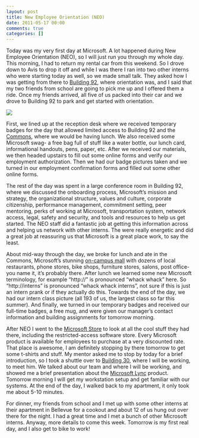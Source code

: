 ```yaml
---
layout: post
title: New Employee Orientation (NEO)
date: 2011-05-17 00:00
comments: true
categories: []
---
```

<p>Today was my very first day at Microsoft. A lot happened during New Employee Orientation (NEO), so I will just run you through my whole day. This morning, I had to return my rental car from this weekend. So I drove down to Avis to drop it off and while I was there I ran into two other interns who were starting today as well, so we made small talk. They asked how I was getting from there to <a href="https://foursquare.com/venue/759468" target="_blank">Building 92</a>, where orientation was, and I said that my two friends from school are going to pick me up and I offered them a ride. Once my friends arrived, all five of us packed into their car and we drove to Building 92 to park and get started with orientation.</p>

<a href="/wp-content/uploads/2012/05/badge1.png"><img src="/wp-content/uploads/2012/05/badge1.png" /></a>

<p>First, we lined up at the reception desk where we received temporary badges for the day that allowed limited access to Building 92 and the <a href="https://foursquare.com/venue/47696" target="_blank">Commons</a>, where we would be having lunch. We also received some Microsoft swag- a free bag full of stuff like a water bottle, our lunch card, informational handouts, pens, paper, etc. After we received our materials, we then headed upstairs to fill out some online forms and verify our employment authorization. Then we had our badge pictures taken and we turned in our employment confirmation forms and filled out some other online forms.</p>

<p>The rest of the day was spent in a large conference room in Building 92, where we discussed the onboarding process, Microsoft&rsquo;s mission and strategy, the organizational structure, values and culture, corporate citizenship, performance management, commitment setting, peer mentoring, perks of working at Microsoft, transportation system, network access, legal, safety and security, and tools and resources to help us get started. The NEO staff did a fantastic job at getting this information across and helping us network with other interns. The were really energetic and did a great job at reassuring us that Microsoft is a great place work, to say the least.</p>

<p>About mid-way through the day, we broke for lunch and ate in the Commons, Microsoft&rsquo;s stunning <a href="http://seattletimes.nwsource.com/html/microsoft/2009086103_microsoftcampus20.html" target="_blank">on-campus mall</a> with dozens of local restaurants, phone stores, bike shops, furniture stores, salons, post office- you name it, it&rsquo;s probably there. After lunch we learned some new Microsoft terminology, for example &ldquo;http://&rdquo; is pronounced &ldquo;whack whack&rdquo; here. So &ldquo;http://interns&rdquo; is pronounced &ldquo;whack whack interns&rdquo;, not sure if this is just an intern prank or if they actually do this. Towards the end of the day, we had our intern class picture (all 193 of us, the largest class so far this summer). And finally, we turned in our temporary badges and received our full-time badges, a free mug, and were given our manager&rsquo;s contact information and building assignments for tomorrow morning.</p>

<p>After NEO I went to the <a href="http://www.microsoftstore.com/store/msstore/en_US/home" target="_blank">Microsoft Store</a> to look at all the cool stuff they had there, including the restricted-access software store. Every Microsoft product is available for employees to purchase at a very discounted rate. That place is awesome, I am definitely stopping by there tomorrow to get some t-shirts and stuff. My mentor asked me to stop by today for a brief introduction, so I took a shuttle over to <a href="https://foursquare.com/venue/252432" target="_blank">Building 30</a>, where I will be working, to meet him. We talked about our team and where I will be working, and showed me a brief presentation about the <a href="http://lync.microsoft.com/en-us/Pages/default.aspx" target="_blank">Microsoft Lync</a> product. Tomorrow morning I will get my workstation setup and get familiar with our systems. At the end of the day, I walked back to my apartment, it only took me about 5-10 minutes.</p>

<p>For dinner, my friends from school and I met up with some other interns at their apartment in Bellevue for a cookout and about 12 of us hung out over there for the night. I had a great time and I met a bunch of other Microsoft interns. Anyway, more details to come this week. Tomorrow is my first real day, and I also get to bike to work!</p>
